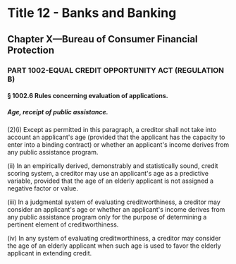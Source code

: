 
# Title 12 - Banks and Banking
## Chapter X—Bureau of Consumer Financial Protection
### PART 1002-EQUAL CREDIT OPPORTUNITY ACT (REGULATION B)
#### § 1002.6 Rules concerning evaluation of applications.
##### Age, receipt of public assistance.

(2)(i) Except as permitted in this paragraph, a creditor shall not take into account an applicant's age (provided that the applicant has the capacity to enter into a binding contract) or whether an applicant's income derives from any public assistance program.

(ii) In an empirically derived, demonstrably and statistically sound, credit scoring system, a creditor may use an applicant's age as a predictive variable, provided that the age of an elderly applicant is not assigned a negative factor or value.

(iii) In a judgmental system of evaluating creditworthiness, a creditor may consider an applicant's age or whether an applicant's income derives from any public assistance program only for the purpose of determining a pertinent element of creditworthiness.

(iv) In any system of evaluating creditworthiness, a creditor may consider the age of an elderly applicant when such age is used to favor the elderly applicant in extending credit.
